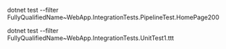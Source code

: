 dotnet test --filter FullyQualifiedName~WebApp.IntegrationTests.PipelineTest.HomePage200

dotnet test --filter FullyQualifiedName~WebApp.IntegrationTests.UnitTest1.ttt
